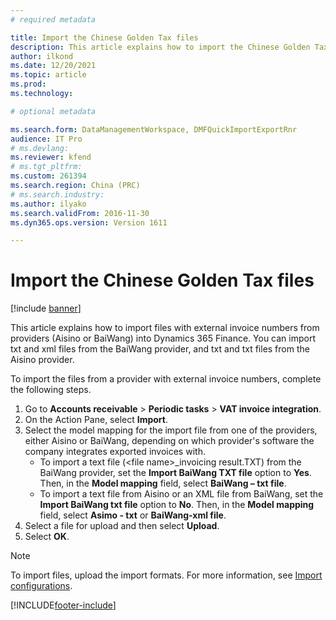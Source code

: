 ```yaml
---
# required metadata

title: Import the Chinese Golden Tax files
description: This article explains how to import the Chinese Golden Tax files into Microsoft Dynamics 365 Finance.
author: ilkond
ms.date: 12/20/2021
ms.topic: article
ms.prod: 
ms.technology: 

# optional metadata

ms.search.form: DataManagementWorkspace, DMFQuickImportExportRnr
audience: IT Pro
# ms.devlang: 
ms.reviewer: kfend
# ms.tgt_pltfrm: 
ms.custom: 261394
ms.search.region: China (PRC)
# ms.search.industry: 
ms.author: ilyako
ms.search.validFrom: 2016-11-30
ms.dyn365.ops.version: Version 1611

---
```


# Import the Chinese Golden Tax files

[!include [banner](../includes/banner.md)]
  
This article explains how to import files with external invoice numbers from providers (Aisino or BaiWang) into Dynamics 365 Finance. You can import txt and xml files from the BaiWang provider, and txt and txt files from the Aisino provider.

To import the files from a provider with external invoice numbers, complete the following steps.

1. Go to **Accounts receivable** > **Periodic tasks** > **VAT invoice integration**.
2. On the Action Pane, select **Import**. 
3. Select the model mapping for the import file from one of the providers, either Aisino or BaiWang, depending on which provider's software the company integrates exported invoices with. 
   - To import a text file (\<file name\>_invoicing result.TXT) from the BaiWang provider, set the **Import BaiWang TXT file** option to **Yes**. Then, in the **Model mapping** field, select **BaiWang – txt file**.
   - To import a text file from Aisino or an XML file from BaiWang, set the **Import BaiWang txt file** option to **No**. Then, in the **Model mapping** field, select **Asimo - txt** or **BaiWang-xml file**.
6. Select a file for upload and then select **Upload**.
7. Select **OK**.
  
 > [!NOTE] 
 > To import files, upload the import formats. For more information, see [Import configurations](apac-chn-tax-integration.md).



[!INCLUDE[footer-include](../../includes/footer-banner.md)]
